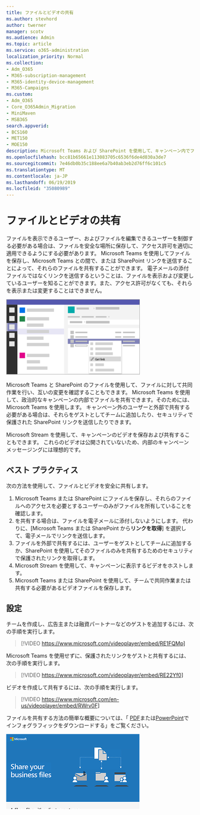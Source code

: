 ```yaml
---
title: ファイルとビデオの共有
ms.author: stevhord
author: twerner
manager: scotv
ms.audience: Admin
ms.topic: article
ms.service: o365-administration
localization_priority: Normal
ms.collection:
- Adm_O365
- M365-subscription-management
- M365-identity-device-management
- M365-Campaigns
ms.custom:
- Adm_O365
- Core_O365Admin_Migration
- MiniMaven
- MSB365
search.appverid:
- BCS160
- MET150
- MOE150
description: Microsoft Teams および SharePoint を使用して、キャンペーン内でファイルとビデオを共有できます。
ms.openlocfilehash: bcc81b65661e113083705c6536f6de4d030a3de7
ms.sourcegitcommit: 7e46db0b35c188ee6a7b40ab3eb2d76ff6c101c5
ms.translationtype: MT
ms.contentlocale: ja-JP
ms.lasthandoff: 06/19/2019
ms.locfileid: "35080989"
---
```

# <a name="share-files-and-videos"></a>ファイルとビデオの共有

ファイルを表示できるユーザー、およびファイルを編集できるユーザーを制御する必要がある場合は、ファイルを安全な場所に保存して、アクセス許可を適切に適用できるようにする必要があります。 Microsoft Teams を使用してファイルを保存し、Microsoft Teams との間で、または SharePoint リンクを送信することによって、それらのファイルを共有することができます。 電子メールの添付ファイルではなくリンクを送信するということは、ファイルを表示および変更しているユーザーを知ることができます。また、アクセス許可がなくても、それらを表示または変更することはできません。 

![[ファイル] タブが開き、メニューの [リンクの取得] リンクがある Microsoft Teams ウィンドウの図](media/m365-democracy-teams-sharefiles.png)

Microsoft Teams と SharePoint のファイルを使用して、ファイルに対して共同作業を行い、互いの変更を確認することもできます。 Microsoft Teams を使用して、政治的なキャンペーンの内部でファイルを共有できます。そのためには、Microsoft Teams を使用します。 キャンペーン外のユーザーと外部で共有する必要がある場合は、それらをゲストとしてチームに追加したり、セキュリティで保護された SharePoint リンクを送信したりできます。

Microsoft Stream を使用して、キャンペーンのビデオを保存および共有することもできます。 これらのビデオは公開されていないため、内部のキャンペーンメッセージングには理想的です。

## <a name="best-practices"></a>ベスト プラクティス

次の方法を使用して、ファイルとビデオを安全に共有します。

1. Microsoft Teams または SharePoint にファイルを保存し、それらのファイルへのアクセスを必要とするユーザーのみがファイルを所有していることを確認します。 
2. を共有する場合は、ファイルを電子メールに添付しないようにします。 代わりに、[Microsoft Teams または SharePoint から**リンクを取得**] を選択して、電子メールでリンクを送信します。
3. ファイルを外部で共有するには、ユーザーをゲストとしてチームに追加するか、SharePoint を使用してそのファイルのみを共有するためのセキュリティで保護されたリンクを取得します。
4. Microsoft Stream を使用して、キャンペーンに表示するビデオをホストします。 
5. Microsoft Teams または SharePoint を使用して、チームで共同作業または共有する必要があるビデオファイルを保存します。

 
## <a name="set-up"></a>設定

チームを作成し、広告主または融資パートナーなどのゲストを追加するには、次の手順を実行します。

> [!VIDEO https://www.microsoft.com/videoplayer/embed/RE1FQMp]

Microsoft Teams を使用せずに、保護されたリンクをゲストと共有するには、次の手順を実行します。

> [!VIDEO https://www.microsoft.com/videoplayer/embed/RE22Yf0]

ビデオを作成して共有するには、次の手順を実行します。

> [!VIDEO https://www.microsoft.com/en-us/videoplayer/embed/RWrv0F]

ファイルを共有する方法の簡単な概要については、「 [PDF](https://go.microsoft.com/fwlink/?linkid=2079435)または[PowerPoint](https://go.microsoft.com/fwlink/?linkid=2079438)でインフォグラフィックをダウンロードする」をご覧ください。

[![別のユーザーとファイルを共有する図](media/ShareYourfiles-thumb-358x201.png)](https://go.microsoft.com/fwlink/?linkid=2079435)
